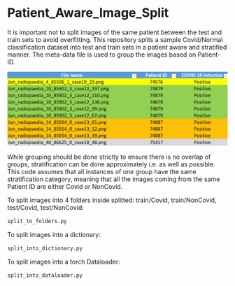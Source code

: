 # Patient_Aware_Image_Split
It is important not to split images of the same patient between the test and train sets to avoid overfitting. This repository splits a sample Covid/Normal classification dataset into test and train sets in a patient aware and stratified manner. The meta-data file is used to group the images based on Patient-ID. 

![Screenshot](Images_Grouped_by_Patient_ID.png)

While grouping should be done strictly to ensure there is no overlap of groups, stratification can be done approximately i.e. as well as possible.
This code assumes that all instances of one group have the same stratification category, meaning that all the images coming from the same Patient ID are either Covid or NonCovid.



To split images into 4 folders inside splitted: train/Covid, train/NonCovid, test/Covid, test/NonCovid:
```python
split_to_folders.py
```
To split images into a dictionary:
```python
split_into_dictionary.py
```
To split images into a torch Dataloader:
```python
split_into_dataloader.py
```


